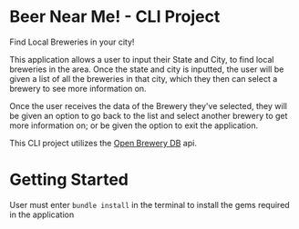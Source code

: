 # Beer Near Me! - CLI Project
Find Local Breweries in your city!

This application allows a user to input their State and City, to find local breweries in the area.
Once the state and city is inputted, the user will be given a list of all the breweries in that city, which they then can select a brewery to see more information on.

Once the user receives the data of the Brewery they've selected, they will be given an option to go back to the list and select another brewery to get more information on; or be given the option to exit the application.

This CLI project utilizes the [Open Brewery DB](https://www.openbrewerydb.org/) api.

# Getting Started

User must enter `bundle install` in the terminal to install the gems required in the application
